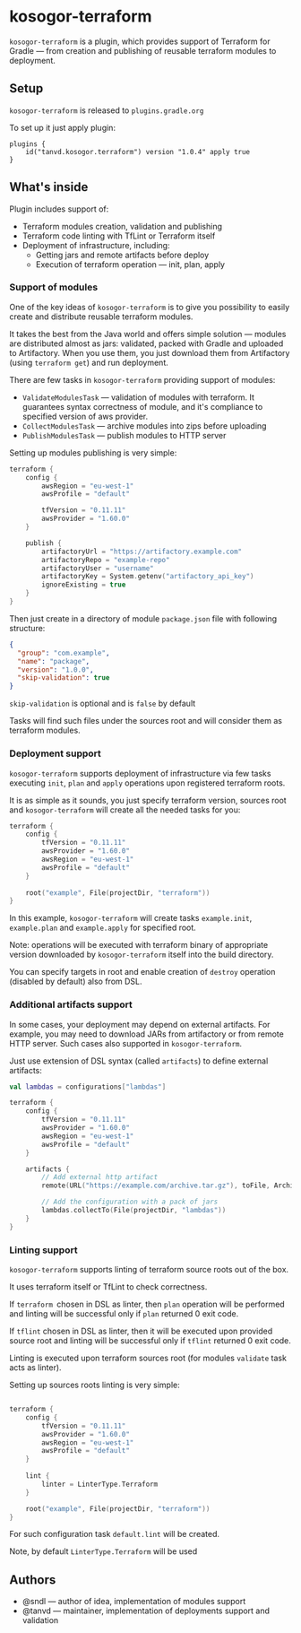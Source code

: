 # kosogor-terraform

`kosogor-terraform` is a plugin, which provides support of Terraform for 
Gradle — from creation and publishing of reusable terraform modules to
deployment.

## Setup

`kosogor-terraform` is released to `plugins.gradle.org`

To set up it just apply plugin: 

```
plugins {
    id("tanvd.kosogor.terraform") version "1.0.4" apply true
}
```

## What's inside

Plugin includes support of:
* Terraform modules creation, validation and publishing
* Terraform code linting with TfLint or Terraform itself
* Deployment of infrastructure, including:
    * Getting jars and remote artifacts before deploy
    * Execution of terraform operation — init, plan, apply 

### Support of modules

One of the key ideas of `kosogor-terraform` is to give you 
possibility to easily create and distribute reusable terraform
modules. 

It takes the best from the Java world and offers simple solution —
modules are distributed almost as jars: validated, packed with Gradle
and uploaded to Artifactory. When you use them, you just download
them from Artifactory (using `terraform get`) and run deployment.

There are few tasks in `kosogor-terraform` providing support of modules:
* `ValidateModulesTask` — validation of modules with terraform. 
  It guarantees syntax correctness of module, and it's compliance
  to specified version of aws provider.  
* `CollectModulesTask` — archive modules into zips before uploading
* `PublishModulesTask` — publish modules to HTTP server

Setting up modules publishing is very simple:
```kotlin
terraform {
    config {
        awsRegion = "eu-west-1"
        awsProfile = "default"

        tfVersion = "0.11.11"
        awsProvider = "1.60.0"
    }

    publish {
        artifactoryUrl = "https://artifactory.example.com"
        artifactoryRepo = "example-repo"
        artifactoryUser = "username"
        artifactoryKey = System.getenv("artifactory_api_key")
        ignoreExisting = true
    }
}
```

Then just create in a directory of module `package.json` file with 
following structure:
```json
{
  "group": "com.example",
  "name": "package",
  "version": "1.0.0",
  "skip-validation": true
}

```

`skip-validation` is optional and is `false` by default

Tasks will find such files under the sources root and will consider
them as terraform modules.

### Deployment support

`kosogor-terraform` supports deployment of infrastructure via
few tasks executing `init`, `plan` and `apply` operations
upon registered terraform roots. 

It is as simple as it sounds, you just specify terraform 
version, sources root and `kosogor-terraform` will create 
all the needed tasks for you:

```kotlin
terraform {
    config {
        tfVersion = "0.11.11"
        awsProvider = "1.60.0"
        awsRegion = "eu-west-1"
        awsProfile = "default"
    }
    
    root("example", File(projectDir, "terraform"))
}
```

In this example, `kosogor-terraform` will create tasks
`example.init`, `example.plan` and `example.apply` for
specified root.

Note: operations will be executed with terraform binary
of appropriate version downloaded by `kosogor-terraform`
itself into the build directory.

You can specify targets in root and enable creation
of `destroy` operation (disabled by default) also from DSL.

### Additional artifacts support

In some cases, your deployment may depend on external 
artifacts. For example, you may need to download JARs
from artifactory or from remote HTTP server. Such
cases also supported in `kosogor-terraform`.

Just use extension of DSL syntax  (called `artifacts`)
to define external artifacts:

```kotlin
val lambdas = configurations["lambdas"]

terraform {
    config {
        tfVersion = "0.11.11"
        awsProvider = "1.60.0"
        awsRegion = "eu-west-1"
        awsProfile = "default"
    }

    artifacts {
        // Add external http artifact
        remote(URL("https://example.com/archive.tar.gz"), toFile, Archiver.TARGZ)

        // Add the configuration with a pack of jars
        lambdas.collectTo(File(projectDir, "lambdas"))
    }
}
```

### Linting support

`kosogor-terraform` supports linting of terraform source roots 
out of the box.

It uses terraform itself or TfLint to check correctness.

If `terraform `chosen in DSL as linter, then `plan` operation will 
be performed and linting will be successful only if `plan` 
returned 0 exit code.

If `tflint` chosen in DSL as linter, then it will be executed 
upon provided source root and linting will be successful only 
if `tflint` returned 0 exit code.

Linting is executed upon terraform sources root (for modules 
`validate` task acts as linter).

Setting up sources roots linting is very simple:
```kotlin

terraform {
    config {
        tfVersion = "0.11.11"
        awsProvider = "1.60.0"
        awsRegion = "eu-west-1"
        awsProfile = "default"
    }
    
    lint {
        linter = LinterType.Terraform
    }

    root("example", File(projectDir, "terraform"))
}
```

For such configuration task `default.lint` will be created.

Note, by default `LinterType.Terraform` will be used

## Authors

* @sndl — author of idea, implementation of modules support
* @tanvd — maintainer, implementation of deployments support
  and validation
